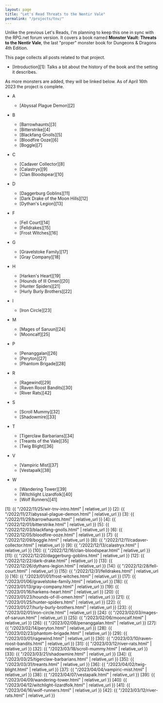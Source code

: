 ```yaml
---
layout: page
title: "Let's Read Threats to the Nentir Vale"
permalink: "/projects/tnv/"
---
```


Unlike the previous Let's Reads, I'm planning to keep this one in sync with the
RPG.net forum version. It covers a book named **Monster Vault: Threats to the
Nentir Vale**, the last "proper" monster book for Dungeons & Dragons 4th
Edition.

This page collects all posts related to that project.

- [Introduction][1]: Talks a bit about the history of the book and the setting
  it describes.

As more monsters are added, they will be linked below. As of April 16th 2023 the
project is complete.

- A
  - [Abyssal Plague Demon][2]

- B
  - [Barrowhaunts][3]
  - [Bitterstrike][4]
  - [Blackfang Gnolls][5]
  - [Bloodfire Ooze][6]
  - [Boggle][7]

- C
  - [Cadaver Collector][8]
  - [Calastryx][9]
  - [Clan Bloodspear][10]

- D
  - [Daggerburg Goblins][11]
  - [Dark Drake of the Moon Hills][12]
  - [Dythan's Legion][13]

- F
  - [Fell Court][14]
  - [Felldrakes][15]
  - [Frost Witches][16]

- G
  - [Gravelstoke Family][17]
  - [Gray Company][18]

- H
  - [Harken's Heart][19]
  - [Hounds of Ill Omen][20]
  - [Hunter Spiders][21]
  - [Hurly Burly Brothers][22]

- I
  - [Iron Circle][23]

- M
  - [Mages of Saruun][24]
  - [Mooncalf][25]

- P
  - [Penanggalan][26]
  - [Peryton][27]
  - [Phantom Brigade][28]

- R
  - [Ragewind][29]
  - [Raven Roost Bandits][30]
  - [River Rats][42]

- S
  - [Scroll Mummy][32]
  - [Shadowmire][33]

- T
  - [Tigerclaw Barbarians][34]
  - [Treants of the Vale][35]
  - [Twig Blight][36]

- V
  - [Vampiric Mist][37]
  - [Vestapalk][38]

- W
  - [Wandering Tower][39]
  - [Witchlight Lizardfolk][40]
  - [Wolf Runners][41]


[1]: {{ "/2022/11/25/wir-tnv-intro.html" | relative_url }}
[2]: {{ "/2022/11/27/abyssal-plague-demon.html" | relative_url }}
[3]: {{ "/2022/11/29/barrowhaunts.html" | relative_url }}
[4]: {{ "/2022/12/01/bitterstrike.html" | relative_url }}
[5]: {{ "/2022/12/03/blackfang-gnolls.html" | relative_url }}
[6]: {{ "/2022/12/05/bloodfire-ooze.html" | relative_url }}
[7]: {{ "/2022/12/09/boggle.html" | relative_url }}
[8]: {{ "/2022/12/11/cadaver-collector.html" | relative_url }}
[9]: {{ "/2022/12/13/calastryx.html" | relative_url }}
[10]: {{ "/2022/12/16/clan-bloodspear.html" | relative_url }}
[11]: {{ "/2022/12/20/daggerburg-goblins.html" | relative_url }}
[12]: {{ "/2022/12/22/dark-drake.html" | relative_url }}
[13]: {{ "/2022/12/26/dythans-legion.html" | relative_url }}
[14]: {{ "/2022/12/28/fell-court.html" | relative_url }}
[15]: {{ "/2022/12/31/felldrakes.html" | relative_url }}
[16]: {{ "/2023/01/01/frost-witches.html" | relative_url }}
[17]: {{ "/2023/01/06/gravelstoke-family.html" | relative_url }}
[18]: {{ "/2023/01/13/gray-company.html" | relative_url }}
[19]: {{ "/2023/01/16/harkens-heart.html" | relative_url }}
[20]: {{ "/2023/01/23/hounds-of-ill-omen.html" | relative_url }}
[21]: {{ "/2023/01/25/hunter-spiders.html" | relative_url }}
[22]: {{ "/2023/01/27/hurly-burly-brothers.html" | relative_url }}
[23]: {{ "/2023/02/01/iron-circle.html" | relative_url }}
[24]: {{ "/2023/02/03/mages-of-saruun.html" | relative_url }}
[25]: {{ "/2023/02/06/mooncalf.html" | relative_url }}
[26]: {{ "/2023/02/08/penanggalan.html" | relative_url }}
[27]: {{ "/2023/02/14/peryton.html" | relative_url }}
[28]: {{ "/2023/02/23/phantom-brigade.html" | relative_url }}
[29]: {{ "/2023/03/01/ragewind.html" | relative_url }}
[30]: {{ "/2023/03/10/raven-roost-bandits.html" | relative_url }}
[31]: {{ "/2023/03/12/river-rats.html" | relative_url }}
[32]: {{ "/2023/03/18/scroll-mummy.html" | relative_url }}
[33]: {{ "/2023/03/21/shadowmire.html" | relative_url }}
[34]: {{ "/2023/03/25/tigerclaw-barbarians.html" | relative_url }}
[35]: {{ "/2023/03/31/treants.html" | relative_url }}
[36]: {{ "/2023/04/02/twig-blight.html" | relative_url }}
[37]: {{ "/2023/04/04/vampiric-mist.html" | relative_url }}
[38]: {{ "/2023/04/07/vestapalk.html" | relative_url }}
[39]: {{ "/2023/04/09/wandering-tower.html" | relative_url }}
[40]: {{ "/2023/04/12/witchlight-lizardfolk.html" | relative_url }}
[41]: {{ "/2023/04/16/wolf-runners.html" | relative_url }}
[42]: {{ "/2023/03/12/river-rats.html" | relative_url }}
